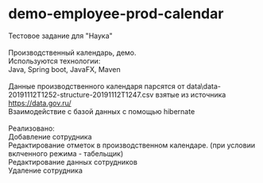 # demo-employee-prod-calendar
Тестовое задание для "Наука"<br><br>
Производственный календарь, демо.<br>
Используются технологии:<br>
Java, Spring boot, JavaFX, Maven<br><br>
Данные производственного календаря парсятся от data\data-20191112T1252-structure-20191112T1247.csv
взятые из источника https://data.gov.ru/ <br>
Взаимодействие с базой данных с помощью hibernate<br><br>
Реализовано:<br>
Добавление сотрудника <br>
Редактирование отметок в производственном календаре. (при условии вклченного режима - табельщик)<br>
Редактирование данных сотрудников<br>
Удаление сотрудника<br><br>
